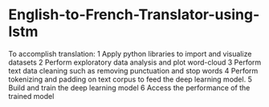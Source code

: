 # English-to-French-Translator-using-lstm

To accomplish translation:
   1 Apply python libraries to import and visualize datasets
   2 Perform exploratory data analysis and plot word-cloud
   3 Perform text data cleaning such as removing punctuation and stop words
   4 Perform tokenizing and padding on text corpus to feed the deep learning model.
   5 Build and train the deep learning model
   6 Access the performance of the trained model
